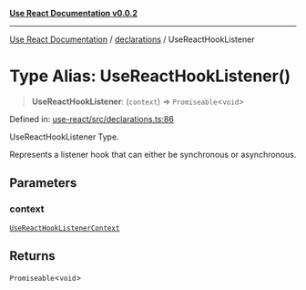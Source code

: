 [**Use React Documentation v0.0.2**](../../README.md)

***

[Use React Documentation](../../modules.md) / [declarations](../README.md) / UseReactHookListener

# Type Alias: UseReactHookListener()

> **UseReactHookListener**: (`context`) => `Promiseable`\<`void`\>

Defined in: [use-react/src/declarations.ts:86](https://github.com/stonemjs/use-react/blob/a85b32b76e105a7bc655ce084e0841ade8b0df8a/src/declarations.ts#L86)

UseReactHookListener Type.

Represents a listener hook that can either be synchronous or asynchronous.

## Parameters

### context

[`UseReactHookListenerContext`](../interfaces/UseReactHookListenerContext.md)

## Returns

`Promiseable`\<`void`\>
